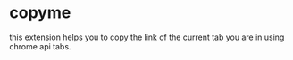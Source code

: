 # copyme
this extension helps you to copy the link of the current tab you are in using chrome api tabs.
